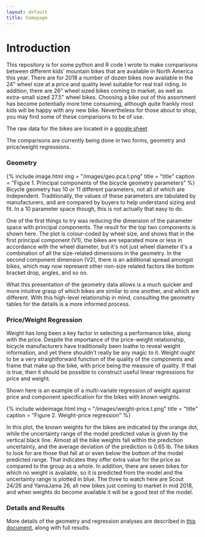 ```yaml
---
layout: default
title: homepage
---
```

Introduction
============

This repository is for some python and R code I wrote to make comparisons between different kids' mountain bikes that are available in North America this year. There are for 2018 a number of dozen bikes now available in the 24" wheel size at a price and quality level suitable for real trail riding. In addition, there are 26" wheel sized bikes coming to market, as well as extra-small sized 27.5" wheel bikes. Choosing a bike out of this assortment has become potentially more time consuming, although quite frankly most kids will be happy with any new bike. Nevertheless for those about to shop, you may find some of these comparisons to be of use.  

The raw data for the bikes are located in a [google sheet](https://docs.google.com/spreadsheets/d/e/2PACX-1vRSF9BGnPRchnG9e03NIUNLRIOMxwb9amKUxtODxs9wmmkaxg-9D3_5CZkkis2YIDANWPUJVNnHRxYS/pubhtml)

The comparisons are currently being done in two forms, geometry and price/weight regressions.

### Geometry ###

{% include image.html img = "/images/geo.pca.t.png" title = "title"  caption = "Figure 1. Principal components of the bicycle geometry parameters" %} 
Bicycle geometry has 10 or 11 different parameters, not all of which are independent. Traditionally, the values of these parameters are tabulated by manufacturers, and are compared by buyers to help understand sizing and fit. In a 10 parameter space though, this is not actually that easy to do. 

One of the first things to try was reducing the dimension of the parameter space with principal components. The result for the top two components is shown here. The plot is colour-coded by wheel size, and shows that in the first principal component (V1), the bikes are separated more or less in accordance with the wheel diameter, but it's not just wheel diameter it's a combination of all the size-related dimensions in the geometry. In the second component dimension (V2), there is an additional spread amongst bikes, which may now represent other non-size related factors like bottom bracket drop, angles, and so on. 

What this presentation of the geometry data allows is a much quicker and more intuitive grasp of which bikes are similar to one another, and which are different. With this high-level relationship in mind, consulting the geometry tables for the details is a more informed process.

### Price/Weight Regression ###

Weight has long been a key factor in selecting a performance bike, along with the price. Despite the importance of the price-weight relationship, bicycle manufacturers have traditionally been loathe to reveal weight information, and yet there shouldn't really be any magic to it. Weight ought to be a very straightforward function of the quality of the components and frame that make up the bike, with price being the measure of quality. If that is true, then it should be possible to construct useful linear regressions for price and weight. 

Shown here is an example of a multi-variate regression of weight against price and component specification for the bikes with known weights. 

{% include wideimage.html img = "/images/weight-price.t.png" title = "title" caption = "Figure 2. Weight-price regression"  %} 

In this plot, the known weights for the bikes are indicated by the orange dot, while the uncertainty range of the model predicted value is given by the vertical black line. Almost all the bike weights fall within the prediction uncertainty, and the average deviation of the prediction is 0.65 lb. The bikes to look for are those that fall at or even below the bottom of the model predicted range. That indicates they offer extra value for the price as compared to the group as a whole. In addition, there are seven bikes for which no weight is available, so it is predicted from the model and the uncertainty range is plotted in blue. The three to watch here are Scout 24/26 and YamaJama 26, all new bikes just coming to market in mid 2018, and when weights do become available it will be a good test of the model.

### Details and Results ###

More details of the geometry and regression analyses are described in [this document](https://docs.google.com/document/d/1GCeHPkG0CdZl3O7KylSOYC2eS9sgoozxHD8z3Y-BDEU/edit), along with full results.

